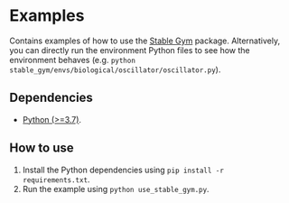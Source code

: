 # Examples

Contains examples of how to use the [Stable Gym](https://github.com/rickstaa/stable-gym) package. Alternatively, you can directly run the environment Python files to see how the environment behaves (e.g. `python stable_gym/envs/biological/oscillator/oscillator.py`).

## Dependencies

* [Python (>=3.7)](https://www.python.org/).

## How to use

1. Install the Python dependencies using `pip install -r requirements.txt`.
2. Run the example using `python use_stable_gym.py`.
